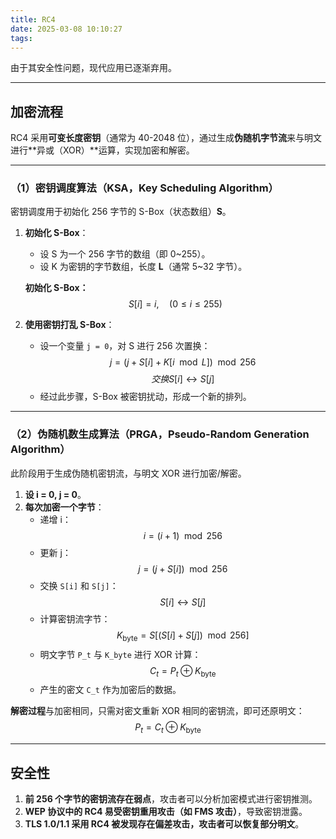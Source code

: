 ```yaml
---
title: RC4
date: 2025-03-08 10:10:27
tags:
---
```

由于其安全性问题，现代应用已逐渐弃用。

---

## **加密流程**
RC4 采用**可变长度密钥**（通常为 40-2048 位），通过生成**伪随机字节流**来与明文进行**异或（XOR）**运算，实现加密和解密。

---

### **（1）密钥调度算法（KSA，Key Scheduling Algorithm）**
密钥调度用于初始化 256 字节的 S-Box（状态数组）**S**。

1. **初始化 S-Box**：
   - 设 S 为一个 256 字节的数组（即 0~255）。
   - 设 K 为密钥的字节数组，长度 **L**（通常 5~32 字节）。

   **初始化 S-Box：**
   $$
   S[i] = i, \quad (0 \leq i \leq 255)
   $$
   
2. **使用密钥打乱 S-Box**：
   - 设一个变量 `j = 0`，对 S 进行 256 次置换：
     $$
     j = (j + S[i] + K[i \mod L]) \mod 256
     $$
     $$
     交换 S[i] \leftrightarrow S[j]
     $$
   - 经过此步骤，S-Box 被密钥扰动，形成一个新的排列。

---

### **（2）伪随机数生成算法（PRGA，Pseudo-Random Generation Algorithm）**
此阶段用于生成伪随机密钥流，与明文 XOR 进行加密/解密。

1. **设 i = 0, j = 0**。
2. **每次加密一个字节**：
   - 递增 i：
     $$
     i = (i + 1) \mod 256
     $$
   - 更新 j：
     $$
     j = (j + S[i]) \mod 256
     $$
   - 交换 `S[i]` 和 `S[j]`：
     $$
     S[i] \leftrightarrow S[j]
     $$
   - 计算密钥流字节：
     $$
     K_{\text{byte}} = S[(S[i] + S[j]) \mod 256]
     $$
   - 明文字节 `P_t` 与 `K_byte` 进行 XOR 计算：
     $$
     C_t = P_t \oplus K_{\text{byte}}
     $$
   - 产生的密文 `C_t` 作为加密后的数据。

**解密过程**与加密相同，只需对密文重新 XOR 相同的密钥流，即可还原明文：
$$
P_t = C_t \oplus K_{\text{byte}}
$$

---

## **安全性**
1. **前 256 个字节的密钥流存在弱点**，攻击者可以分析加密模式进行密钥推测。
2. **WEP 协议中的 RC4 易受密钥重用攻击（如 FMS 攻击）**，导致密钥泄露。
3. **TLS 1.0/1.1 采用 RC4 被发现存在偏差攻击，攻击者可以恢复部分明文**。
